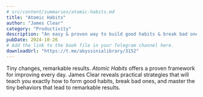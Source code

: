 ```yaml
---
# src/content/summaries/atomic-habits.md
title: "Atomic Habits"
author: "James Clear"
category: "Productivity"
description: "An easy & proven way to build good habits & break bad ones."
pubDate: 2024-10-26
# Add the link to the book file in your Telegram channel here.
downloadUrl: "https://t.me/abyssinialibrary/3152" 
---
```


Tiny changes, remarkable results. *Atomic Habits* offers a proven framework for improving every day. James Clear reveals practical strategies that will teach you exactly how to form good habits, break bad ones, and master the tiny behaviors that lead to remarkable results.